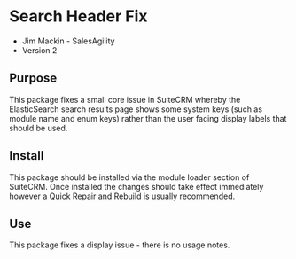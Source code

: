 # Search Header Fix

- Jim Mackin - SalesAgility
- Version 2

## Purpose
This package fixes a small core issue in SuiteCRM whereby the ElasticSearch search results page shows some system keys (such as module name and enum keys) rather than the user facing display labels that should be used.

## Install
This package should be installed via the module loader section of SuiteCRM. Once installed the changes should take effect immediately however a Quick Repair and Rebuild is usually recommended.

## Use
This package fixes a display issue - there is no usage notes.